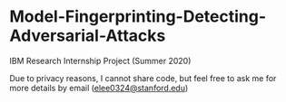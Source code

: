 # Model-Fingerprinting-Detecting-Adversarial-Attacks
IBM Research Internship Project (Summer 2020)

Due to privacy reasons, I cannot share code, but feel free to ask me for more details by email (elee0324@stanford.edu)
